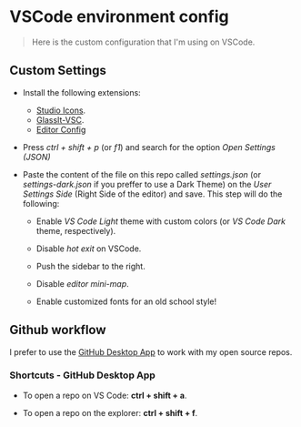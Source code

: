 # VSCode environment config

> Here is the custom configuration that I'm using on VSCode.

## Custom Settings

* Install the following extensions:
  * [Studio Icons](https://marketplace.visualstudio.com/items?itemName=jtlowe.vscode-icon-theme).
  * [GlassIt-VSC](https://marketplace.visualstudio.com/items?itemName=s-nlf-fh.glassit).
  * [Editor Config](https://marketplace.visualstudio.com/items?itemName=EditorConfig.EditorConfig)

* Press *ctrl + shift + p* (or *f1*)  and search for the option *Open Settings (JSON)*

* Paste the content of the file on this repo called *settings.json* (or *settings-dark.json* if you preffer to use a Dark Theme) on the *User Settings Side* (Right Side of the editor) and save. This step will do the following:

  * Enable *VS Code Light* theme with custom colors (or *VS Code Dark* theme, respectively).

  * Disable *hot exit* on VSCode.

  * Push the sidebar to the right.

  * Disable *editor mini-map*.

  * Enable customized fonts for an old school style!


## Github workflow

I prefer to use the [GitHub Desktop App](https://desktop.github.com/) to work with my open source repos.

### Shortcuts - GitHub Desktop App

* To open a repo on VS Code: **ctrl + shift + a**.

* To open a repo on the explorer: **ctrl + shift + f**.
